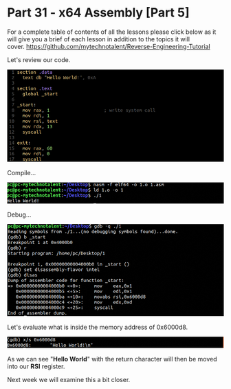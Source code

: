 # Part 31 - x64 Assembly \[Part 5\]

For a complete table of contents of all the lessons please click below as it will give you a brief of each lesson in addition to the topics it will cover.&nbsp;https://github.com/mytechnotalent/Reverse-Engineering-Tutorial

Let's review our code.

<div class="slate-resizable-image-embed slate-image-embed__resize-full-width"><img src="/imgs/1553248751760.jpg"/></div>

Compile...

<div class="slate-resizable-image-embed slate-image-embed__resize-full-width"><img src="/imgs/1553248766003.jpg"/></div>

Debug...

<div class="slate-resizable-image-embed slate-image-embed__resize-full-width"><img src="/imgs/1553248783477.jpg"/></div>

Let's evaluate what is inside the memory address of 0x6000d8.

<div class="slate-resizable-image-embed slate-image-embed__resize-full-width"><img src="/imgs/1553248844375.jpg"/></div>

As we can see "__Hello World__" with the return character will then be moved into our __RSI__ register.

Next week we will examine this a bit closer.